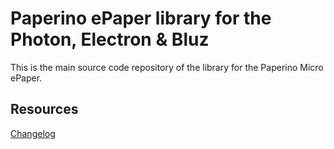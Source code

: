 # Paperino ePaper library for the Photon, Electron & Bluz

This is the main source code repository of the library for the Paperino Micro ePaper.


## Resources
[Changelog](changelog.md)
